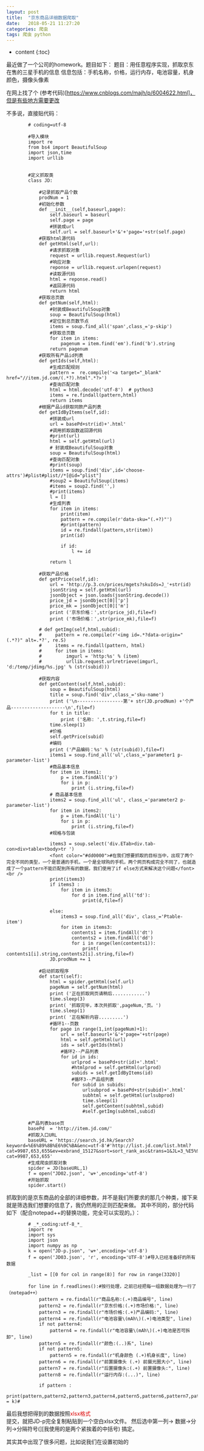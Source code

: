 ```yaml
---
layout: post
title:  "京东商品详细数据爬取"
date:   2018-05-21 11:27:20
categories: 爬虫
tags: 爬虫 python
---
```


* content
{:toc}



最近做了一个公司的homework。题目如下：
题目：用任意程序实现，抓取京东在售的三星手机的信息
信息包括：手机名称，价格，运行内存，电池容量，机身颜色，摄像头像素

在网上找了个 (参考代码)[https://www.cnblogs.com/majh/p/6004622.html]，但是有些地方需要更改


不多说，直接贴代码：

			
			# coding=utf-8

			#导入模块
			import re
			from bs4 import BeautifulSoup
			import json,time
			import urllib


			#定义抓取类
			class JD:

				#记录抓取产品个数
				prodNum = 1
				#初始化参数
				def __init__(self,baseurl,page):
					self.baseurl = baseurl
					self.page = page
					#拼装成url
					self.url = self.baseurl+'&'+'page='+str(self.page)
				#获取html源代码
				def getHtml(self,url):
					#请求抓取对象
					request = urllib.request.Request(url)
					#响应对象
					reponse = urllib.request.urlopen(request)
					#读取源代码
					html = reponse.read()
					#返回源代码
					return html
				#获取总页数
				def getNum(self,html):
					#封装成BeautifulSoup对象
					soup = BeautifulSoup(html)
					#定位到总页数节点
					items = soup.find_all('span',class_='p-skip')
					#获取总页数
					for item in items:
						pagenum = item.find('em').find('b').string
					return pagenum
				#获取所有产品id列表
				def getIds(self,html):
					#生成匹配规则
					pattern =  re.compile('<a target="_blank" href="//item.jd.com/(.*?).html".*?>')
					#查询匹配对象
					html = html.decode('utf-8')  # python3
					items = re.findall(pattern,html)
					return items
				#根据产品id获取同款产品列表
				def getIdByItems(self,id):
					#拼装成url
					url = basePd+str(id)+'.html'
					#调用抓取函数返回源代码
					#print(url)
					html = self.getHtml(url)
					# 封装成BeautifulSoup对象
					soup = BeautifulSoup(html)
					#查询匹配对象
					#print(soup)
					items = soup.find('div',id='choose-attrs')#plist#plist//*[@id="plist"]
					#soup2 = BeautifulSoup(items)
					#items = soup2.find('',)
					#print(items)
					l = []
					#生成列表
					for item in items:
						print(item)
						pattern = re.compile(r'data-sku="(.+?)"')
						#print(pattern)
						id = re.findall(pattern,str(item))
						print(id)

						if id:
							l += id

					return l

				#获取产品价格
				def getPrice(self,id):
					url = 'http://p.3.cn/prices/mgets?skuIds=J_'+str(id)
					jsonString = self.getHtml(url)
					jsonObject = json.loads(jsonString.decode())
					price_jd = jsonObject[0]['p']
					price_mk = jsonObject[0]['m']
					print ('京东价格：',str(price_jd),file=f)
					print ('市场价格：',str(price_mk),file=f)

				# def getImg(self,html,subid):
				#     pattern = re.compile(r'<img id=.*?data-origin="(.*?)" alt=.*?', re.S)
				#     items = re.findall(pattern, html)
				#     for item in items:
				#         imgurl = 'http:%s' % (item)
				#         urllib.request.urlretrieve(imgurl, 'd:/temp/jdimg/%s.jpg' % (str(subid)))

				#获取内容
				def getContent(self,html,subid):
					soup = BeautifulSoup(html)
					title = soup.find('div',class_='sku-name')
					print ('\n-----------------第'+ str(JD.prodNum) +'个产品--------------------\n',file=f)
					for t in title:
						print ('名称: ',t.string,file=f)
					time.sleep(1)
					#价格
					self.getPrice(subid)
					#编码
					print ('产品编码：%s' % (str(subid)),file=f)
					items1 = soup.find_all('ul',class_='parameter1 p-parameter-list')
					#商品基本信息
					for item in items1:
						p = item.findAll('p')
						for i in p:
							print (i.string,file=f)
					# 商品基本信息
					items2 = soup.find_all('ul', class_='parameter2 p-parameter-list')
					for item in items2:
						p = item.findAll('li')
						for i in p:
							print (i.string,file=f)
					#规格与包装

					items3 = soup.select('div.ETab>div.tab-con>div>table>tbody>tr ')
					<font color="#dd0000">#在我们想要抓取的目标当中，出现了两个完全不同的类型，一个是普通的手机，一个是全球购的手机，两个网页构成完全不同了，也就造成了一个pattern不能匹配到所有的数据，我们使用了if else方式来解决这个问题</font><br /> 
					print(items3)
					if items3 :
						for item in items3:
							for d in item.find_all('td'):
								print(d,file=f)

					else:
						items3 = soup.find_all('div', class_='Ptable-item')
						for item in items3:
							contents1 = item.findAll('dt')
							contents2 = item.findAll('dd')
							for i in range(len(contents1)):
								print( contents1[i].string,contents2[i].string,file=f)
					JD.prodNum += 1

				#启动抓取程序
				def start(self):
					html = spider.getHtml(self.url)
					pageNum = self.getNum(html)
					print ('正在抓取网页请稍后............')
					time.sleep(3)
					print( '抓取完毕，本次共抓取',pageNum,'页。')
					time.sleep(1)
					print( '正在解析内容.........')
					#循环1--页数
					for page in range(1,int(pageNum)+1):
						url = self.baseurl+'&'+'page='+str(page)
						html = self.getHtml(url)
						ids = self.getIds(html)
						#循环2--产品列表
						for id in ids:
							urlprod = basePd+str(id)+'.html'
							#htmlprod = self.getHtml(urlprod)
							subids = self.getIdByItems(id)
							#循环3--产品组列表
							for subid in subids:
								urlsubprod = basePd+str(subid)+'.html'
								subhtml = self.getHtml(urlsubprod)
								time.sleep(1)
								self.getContent(subhtml,subid)
								#self.getImg(subhtml,subid)

			#产品列表base页
			basePd  = 'http://item.jd.com/'
			#抓取入口URL
			baseURL = 'https://search.jd.hk/Search?keyword=%E6%89%8B%E6%9C%BA&enc=utf-8'#'http://list.jd.com/list.html?cat=9987,653,655&ev=exbrand_15127&sort=sort_rank_asc&trans=1&JL=3_%E5%93%81%E7%89%8C_%E4%B8%89%E6%98%9F%EF%BC%88SAMSUNG%EF%BC%89#J_crumbsBar'#'http://list.jd.com/list.html?cat=9987,653,655'
			#生成爬虫抓取对象
			spider = JD(baseURL,1)
			f = open("JD02.json", 'w+',encoding='utf-8')
			#开始抓取
			spider.start()

			
抓取到的是京东商品的全部的详细参数，并不是我们所要求的那几个种类，接下来就是筛选我们想要的信息了，我仍然用的正则匹配来做。
其中不同的，部分代码如下（配合notepad++的替换功能，完全可以实现的。）：

			# _*_coding:utf-8_*_
			import re
			import sys
			import json
			import numpy as np
			k = open("JD-p.json", 'w+',encoding='utf-8')
			f = open('JD03.json', 'r', encoding='UTF-8')#导入已经准备好的所有数据

			_list = [[0 for col in range(8)] for row in range(3320)]

			for line in f.readlines():#按行处理，之前已经把每一组数据处理为一行了（notepad++）
				pattern = re.findall(r"商品名称:(.+)商品编号", line)
				pattern2 = re.findall(r"京东价格:(.+)市场价格:", line)
				pattern3 = re.findall(r"市场价格:(.+)产品编码:", line)
				pattern4 = re.findall(r"电池容量\(mAh\)(.+)电池类型", line)
				if not pattern4:
					pattern4 = re.findall(r"电池容量\(mAh\)(.+)电池是否可拆卸", line)
				pattern5 = re.findall(r"颜色:(..)系", line)
				if not pattern5:
					pattern5 = re.findall(r"机身颜色 (.+)机身长度", line)
				pattern6 = re.findall(r"前置摄像头 (.+) 前摄光圈大小", line)
				pattern7 = re.findall(r"后置摄像头:(.+) 前置摄像头:", line)
				pattern8 = re.findall(r"运行内存:(...)", line)

				if pattern :
					print(pattern,pattern2,pattern3,pattern4,pattern5,pattern6,pattern7,pattern8,file = k)#


					
最后我想把得到的数据按照<font color="#dd0000">xlsx格式</font><br />提交，就把JD-p完全复制粘贴到一个空白xlsx文件。
然后选中第一列-> 数据->分列->分隔符号(][我使用的是两个紧挨着的中括号)
搞定。
 

其实其中出现了很多问题，比如说我们在设置初始的